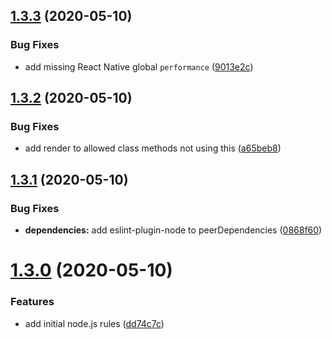 ## [1.3.3](https://github.com/benadamstyles/eslint-config/compare/v1.3.2...v1.3.3) (2020-05-10)


### Bug Fixes

* add missing React Native global `performance` ([9013e2c](https://github.com/benadamstyles/eslint-config/commit/9013e2c0e80b991f43b6e06c856f27db5581bfd8))

## [1.3.2](https://github.com/benadamstyles/eslint-config/compare/v1.3.1...v1.3.2) (2020-05-10)


### Bug Fixes

* add render to allowed class methods not using this ([a65beb8](https://github.com/benadamstyles/eslint-config/commit/a65beb8d6ee2bcbc7c2012947a8d78a183da7f28))

## [1.3.1](https://github.com/benadamstyles/eslint-config/compare/v1.3.0...v1.3.1) (2020-05-10)


### Bug Fixes

* **dependencies:** add eslint-plugin-node to peerDependencies ([0868f60](https://github.com/benadamstyles/eslint-config/commit/0868f604ae2a2ad20ed7333f1aa6d525b5b35ffd))

# [1.3.0](https://github.com/benadamstyles/eslint-config/compare/v1.2.4...v1.3.0) (2020-05-10)


### Features

* add initial node.js rules ([dd74c7c](https://github.com/benadamstyles/eslint-config/commit/dd74c7c6999fbbf98cc24acb5f28704bd154f021))
